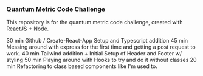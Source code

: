 ### Quantum Metric Code Challenge

This repository is for the quantum metric code challenge, created with ReactJS + Node.

30 min Github / Create-React-App Setup and Typescript addition
45 min Messing around with express for the first time and getting a post request to work.
40 min Tailwind addition + Initial Setup of Header and Footer w/ styling
50 min Playing around with Hooks to try and do it without classes
20 min Refactoring to class based components like I'm used to.